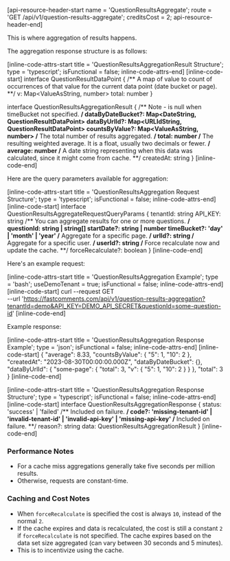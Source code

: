 [api-resource-header-start name = 'QuestionResultsAggregate'; route = 'GET /api/v1/question-results-aggregate'; creditsCost = 2; api-resource-header-end]

This is where aggregation of results happens.

The aggregation response structure is as follows:

[inline-code-attrs-start title = 'QuestionResultsAggregationResult Structure'; type = 'typescript'; isFunctional = false; inline-code-attrs-end]
[inline-code-start]
interface QuestionResultDataPoint {
    /** A map of value to count of occurrences of that value for the current data point (date bucket or page). **/
    v: Map<ValueAsString, number>
    total: number
}

interface QuestionResultsAggregationResult {
    /** Note - is null when timeBucket not specified. **/
    dataByDateBucket?: Map<DateString, QuestionResultDataPoint>
    dataByUrlId?: Map<URLIdString, QuestionResultDataPoint>
    countsByValue?: Map<ValueAsString, number>
    /** The total number of results aggregated. **/
    total: number
    /** The resulting weighted average. It is a float, usually two decimals or fewer. **/
    average: number
    /** A date string representing when this data was calculated, since it might come from cache. **/
    createdAt: string
}
[inline-code-end]

Here are the query parameters available for aggregation:

[inline-code-attrs-start title = 'QuestionResultsAggregation Request Structure'; type = 'typescript'; isFunctional = false; inline-code-attrs-end]
[inline-code-start]
interface QuestionResultsAggregateRequestQueryParams {
    tenantId: string
    API_KEY: string
    /** You can aggregate results for one or more questions. **/
    questionId: string | string[]
    startDate?: string | number
    timeBucket?: 'day' | 'month' | 'year'
    /** Aggregate for a specific page. **/
    urlId?: string
    /** Aggregate for a specific user. **/
    userId?: string
    /** Force recalculate now and update the cache. **/
    forceRecalculate?: boolean
}
[inline-code-end]

Here's an example request:

[inline-code-attrs-start title = 'QuestionResultsAggregation Example'; type = 'bash'; useDemoTenant = true; isFunctional = false; inline-code-attrs-end]
[inline-code-start]
curl --request GET \
  --url 'https://fastcomments.com/api/v1/question-results-aggregation?tenantId=demo&API_KEY=DEMO_API_SECRET&questionId=some-question-id'
[inline-code-end]

Example response:

[inline-code-attrs-start title = 'QuestionResultsAggregation Response Example'; type = 'json'; isFunctional = false; inline-code-attrs-end]
[inline-code-start]
    {
        "average": 8.33,
        "countsByValue": {
            "5": 1,
            "10": 2
        },
        "createdAt": "2023-08-30T00:00:00.000Z",
        "dataByDateBucket": {},
        "dataByUrlId": {
            "some-page": {
                "total": 3,
                "v": {
                    "5": 1,
                    "10": 2
                }
            }
        },
        "total": 3
    }
[inline-code-end]

[inline-code-attrs-start title = 'QuestionResultsAggregation Response Structure'; type = 'typescript'; isFunctional = false; inline-code-attrs-end]
[inline-code-start]
interface QuestionResultsAggregationResponse {
    status: 'success' | 'failed'
    /** Included on failure. **/
    code?: 'missing-tenant-id' | 'invalid-tenant-id' | 'invalid-api-key' | 'missing-api-key'
    /** Included on failure. **/
    reason?: string
    data: QuestionResultsAggregationResult
}
[inline-code-end]

### Performance Notes

- For a cache miss aggregations generally take five seconds per million results.
- Otherwise, requests are constant-time.

### Caching and Cost Notes

- When `forceRecalculate` is specified the cost is always `10`, instead of the normal `2`.
- If the cache expires and data is recalculated, the cost is still a constant `2` if `forceRecalculate` is not specified. The cache expires based on the data set size aggregated (can vary between 30 seconds and 5 minutes).
- This is to incentivize using the cache.
